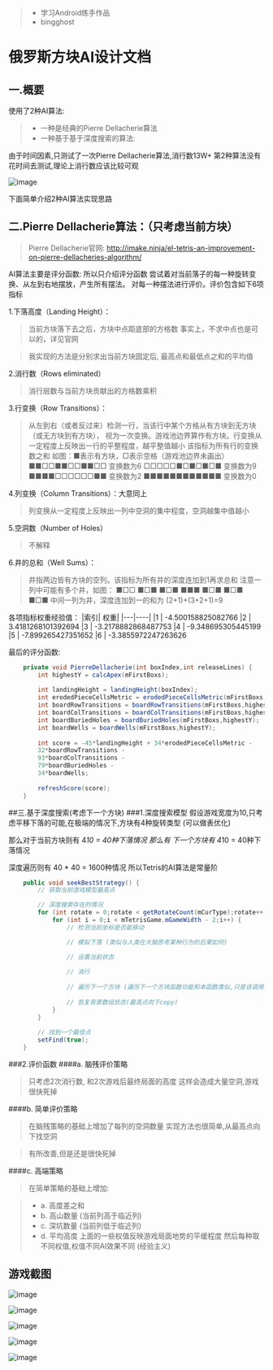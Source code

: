 
>* 学习Android练手作品
>* bingghost

# 俄罗斯方块AI设计文档
## 一.概要
使用了2种AI算法:
>* 一种是经典的Pierre Dellacherie算法
>* 一种基于基于深度搜索的算法:

由于时间因素,只测试了一次Pierre Dellacherie算法,消行数13W+
第2种算法没有花时间去测试,理论上消行数应该比较可观

 ![image](https://github.com/bingghost/SimpleTetris/raw/master/images/ai.jpg)

下面简单介绍2种AI算法实现思路

## 二.Pierre Dellacherie算法：（只考虑当前方块） 
> Pierre Dellacherie官网:
http://imake.ninja/el-tetris-an-improvement-on-pierre-dellacheries-algorithm/

AI算法主要是评分函数: 所以只介绍评分函数
    尝试着对当前落子的每一种旋转变换、从左到右地摆放，产生所有摆法。
    对每一种摆法进行评价。评价包含如下6项指标

1.下落高度（Landing Height）： 
> 当前方块落下去之后，方块中点距底部的方格数
> 事实上，不求中点也是可以的，详见官网
        
> 我实现的方法是分别求出当前方块固定后, 最高点和最低点之和的平均值
 
2.消行数（Rows eliminated） 
> 消行层数与当前方块贡献出的方格数乘积 
 
3.行变换（Row Transitions）： 
> 从左到右（或者反过来）检测一行，当该行中某个方格从有方块到无方块（或无方块到有方块）， 
> 视为一次变换。游戏池边界算作有方块。行变换从一定程度上反映出一行的平整程度，越平整值越小 
> 该指标为所有行的变换数之和 
> 如图：■表示有方块，□表示空格（游戏池边界未画出） 
        ■■□□■■□□■■□□ 变换数为6 
        □□□□□■□■□■□■ 变换数为9 
        ■■■■□□□□□□■■ 变换数为2 
        ■■■■■■■■■■■■ 变换数为0 
 
4.列变换（Column Transitions）：大意同上 
> 列变换从一定程度上反映出一列中空洞的集中程度，空洞越集中值越小 
 
5.空洞数（Number of Holes） 
> 不解释 
 
6.井的总和（Well Sums）： 
> 井指两边皆有方块的空列。该指标为所有井的深度连加到1再求总和 
注意一列中可能有多个井，如图： 
        ■□□ 
        ■□■ 
        ■□■ 
        ■■■ 
        ■□■ 
        ■□■ 
        ■□■ 
> 中间一列为井，深度连加到一的和为 (2+1)+(3+2+1)=9 
 
各项指标权重经验值： 
|索引| 权重|
|---|----|
|1  |  -4.500158825082766 
|2  |  3.4181268101392694 
|3  |  -3.2178882868487753 
|4  | -9.348695305445199 
|5  | -7.899265427351652 
|6  | -3.3855972247263626 

最后的评分函数:

```java
    private void PierreDellacherie(int boxIndex,int releaseLines) {
        int highestY = calcApex(mFirstBoxs);
        
        int landingHeight = landingHeight(boxIndex);
        int erodedPieceCellsMetric = erodedPieceCellsMetric(mFirstBoxs,mCurX,mCurY,boxIndex,releaseLines);
        int boardRowTransitions = boardRowTransitions(mFirstBoxs,highestY);
        int boardColTransitions = boardColTransitions(mFirstBoxs,highestY);
        int boardBuriedHoles = boardBuriedHoles(mFirstBoxs,highestY);
        int boardWells = boardWells(mFirstBoxs,highestY);
        
        int score = -45*landingHeight + 34*erodedPieceCellsMetric -
        32*boardRowTransitions -
        93*boardColTransitions -
        79*boardBuriedHoles -
        34*boardWells;
    
        refreshScore(score);
    }  
```

##三.基于深度搜索(考虑下一个方块)
###1.深度搜索模型
假设游戏宽度为10,只考虑平移下落的可能,在极端的情况下,方块有4种旋转类型 (可以做表优化)

那么对于当前方块则有 4*10 = 40种下落情况
那么有 下一个方块有 4*10 = 40种下落情况
    
深度遍历则有 40 * 40 = 1600种情况
所以Tetris的AI算法是常量阶

```java
    public void seekBestStrategy() {
        // 获取当前游戏模型最高点

        // 深度搜索存在的情况
        for (int rotate = 0;rotate < getRotateCount(mCurType);rotate++) {
            for (int i = 0;i < mTetrisGame.mGameWidth - 2;i++) {
                // 检测当前坐标是否能移动

                // 模拟下落 (类似与人类在大脑思考某种行为的后果如何)

                // 设置当前状态
                
                // 消行
                
                // 遍历下一个方块 (遍历下一个方块函数功能和本函数类似,只是该调用变成了评价函数)
                
                // 恢复背景数组状态(最高点向下copy)
            }
        }
        
        // 找到一个最佳点
        setFind(true);
    }  
```

###2.评价函数
####a. 脑残评价策略
>    只考虑2次消行数,  和2次游戏后最终局面的高度
>    这样会造成大量空洞,游戏很快死掉

####b. 简单评价策略
>    在脑残策略的基础上增加了每列的空洞数量
>    实现方法也很简单,从最高点向下找空洞
    
>    有所改善,但是还是很快死掉

####c. 高端策略
>    在简单策略的基础上增加:

>*    a. 高度差之和
>*    b. 高山数量 (当前列高于临近列)
>*    c.  深坑数量 (当前列低于临近列)
>*    d.  平均高度 
>    上面的一些权值反映游戏局面地势的平缓程度
>    然后每种取不同权值,权值不同AI效果不同 (经验主义)





## 游戏截图

![image](https://github.com/bingghost/SimpleTetris/raw/master/images/menu.png)

![image](https://github.com/bingghost/SimpleTetris/raw/master/images/game.png)

![image](https://github.com/bingghost/SimpleTetris/raw/master/images/setting.png)

![image](https://github.com/bingghost/SimpleTetris/raw/master/images/score.png)

![image](https://github.com/bingghost/SimpleTetris/raw/master/images/astar.png)